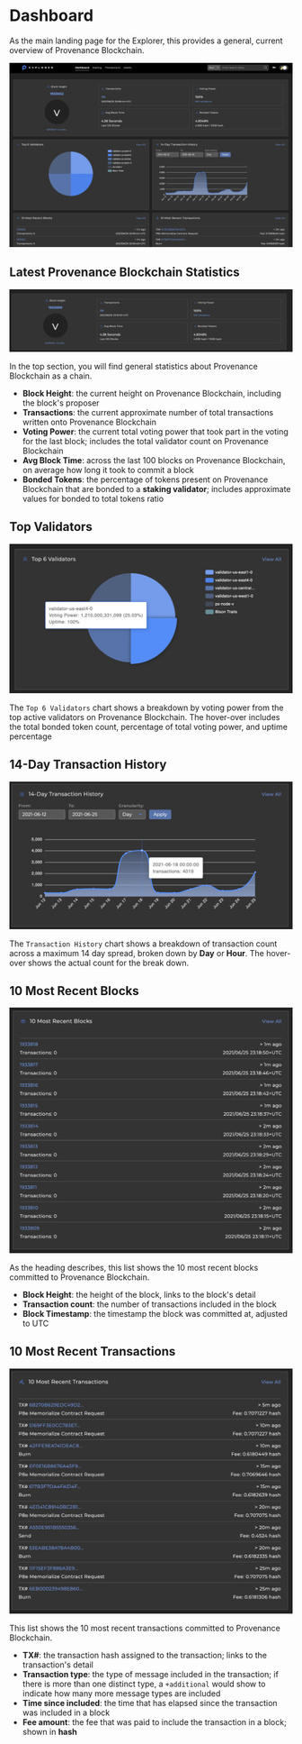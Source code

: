 # Dashboard

As the main landing page for the Explorer, this provides a general, current overview of Provenance Blockchain.

![The Explorer dashboard overview](../../../.gitbook/assets/screen-shot-2021-06-25-at-5.08.22-pm.png)

## Latest Provenance Blockchain Statistics

![General statistics about Provenance Blockchain as a chain](../../../.gitbook/assets/screen-shot-2021-06-25-at-5.12.32-pm.png)

In the top section, you will find general statistics about Provenance Blockchain as a chain.

* **Block Height**: the current height on Provenance Blockchain, including the block's proposer
* **Transactions**: the current approximate number of total transactions written onto Provenance Blockchain
* **Voting Power**: the current total voting power that took part in the voting for the last block; includes the total validator count on Provenance Blockchain
* **Avg Block Time**: across the last 100 blocks on Provenance Blockchain, on average how long it took to commit a block
* **Bonded Tokens**: the percentage of tokens present on Provenance Blockchain that are bonded to a **staking validator**; includes approximate values for bonded to total tokens ratio

## Top Validators

![](../../../.gitbook/assets/screen-shot-2021-06-25-at-5.22.53-pm.png)

The `Top 6 Validators` chart shows a breakdown by voting power from the top active validators on Provenance Blockchain. The hover-over includes the total bonded token count, percentage of total voting power, and uptime percentage

## 14-Day Transaction History

![](../../../.gitbook/assets/screen-shot-2021-06-25-at-5.23.15-pm.png)

The `Transaction History` chart shows a breakdown of transaction count across a maximum 14 day spread, broken down by **Day** or **Hour**. The hover-over shows the actual count for the break down.

## 10 Most Recent Blocks

![](../../../.gitbook/assets/screen-shot-2021-06-25-at-5.20.37-pm.png)

As the heading describes, this list shows the 10 most recent blocks committed to Provenance Blockchain. 

* **Block Height**: the height of the block, links to the block's detail
* **Transaction count**: the number of transactions included in the block
* **Block Timestamp**: the timestamp the block was committed at, adjusted to UTC

## 10 Most Recent Transactions

![](../../../.gitbook/assets/screen-shot-2021-06-25-at-5.20.54-pm.png)

This list shows the 10 most recent transactions committed to Provenance Blockchain. 

* **TX\#**: the transaction hash assigned to the transaction; links to the transaction's detail
* **Transaction type**: the type of message included in the transaction; if there is more than one distinct type, a `+additional` would show to indicate how many more message types are included
* **Time since included**: the time that has elapsed since the transaction was included in a block
* **Fee amount**: the fee that was paid to include the transaction in a block; shown in **hash**




